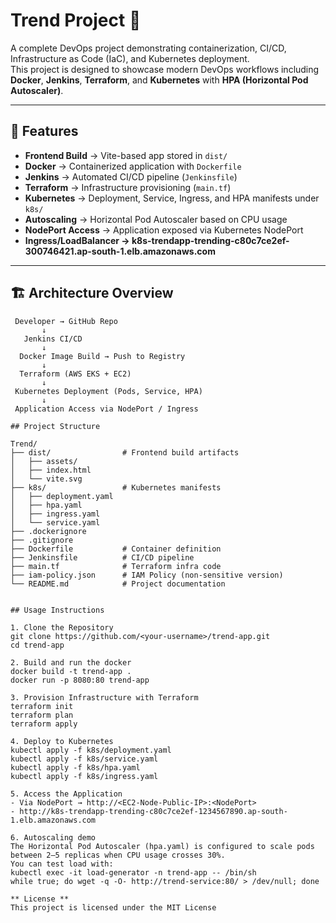 # Trend Project 🚀

A complete DevOps project demonstrating containerization, CI/CD, Infrastructure as Code (IaC), and Kubernetes deployment.  
This project is designed to showcase modern DevOps workflows including **Docker**, **Jenkins**, **Terraform**, and **Kubernetes** with **HPA (Horizontal Pod Autoscaler)**.

---

## 📌 Features
- **Frontend Build** → Vite-based app stored in `dist/`
- **Docker** → Containerized application with `Dockerfile`
- **Jenkins** → Automated CI/CD pipeline (`Jenkinsfile`)
- **Terraform** → Infrastructure provisioning (`main.tf`)
- **Kubernetes** → Deployment, Service, Ingress, and HPA manifests under `k8s/`
- **Autoscaling** → Horizontal Pod Autoscaler based on CPU usage
- **NodePort Access** → Application exposed via Kubernetes NodePort
- **Ingress/LoadBalancer -> k8s-trendapp-trending-c80c7ce2ef-300746421.ap-south-1.elb.amazonaws.com**
---

## 🏗️ Architecture Overview

```text
 Developer → GitHub Repo
       ↓
   Jenkins CI/CD
       ↓
  Docker Image Build → Push to Registry
       ↓
  Terraform (AWS EKS + EC2)
       ↓
 Kubernetes Deployment (Pods, Service, HPA)
       ↓
 Application Access via NodePort / Ingress

## Project Structure

Trend/
├── dist/                # Frontend build artifacts
│   ├── assets/
│   ├── index.html
│   └── vite.svg
├── k8s/                 # Kubernetes manifests
│   ├── deployment.yaml
│   ├── hpa.yaml
│   ├── ingress.yaml
│   └── service.yaml
├── .dockerignore
├── .gitignore
├── Dockerfile           # Container definition
├── Jenkinsfile          # CI/CD pipeline
├── main.tf              # Terraform infra code
├── iam-policy.json      # IAM Policy (non-sensitive version)
└── README.md            # Project documentation


## Usage Instructions

1. Clone the Repository
git clone https://github.com/<your-username>/trend-app.git
cd trend-app

2. Build and run the docker
docker build -t trend-app .
docker run -p 8080:80 trend-app

3. Provision Infrastructure with Terraform
terraform init
terraform plan
terraform apply

4. Deploy to Kubernetes
kubectl apply -f k8s/deployment.yaml
kubectl apply -f k8s/service.yaml
kubectl apply -f k8s/hpa.yaml
kubectl apply -f k8s/ingress.yaml

5. Access the Application
- Via NodePort → http://<EC2-Node-Public-IP>:<NodePort>
- http://k8s-trendapp-trending-c80c7ce2ef-1234567890.ap-south-1.elb.amazonaws.com

6. Autoscaling demo
The Horizontal Pod Autoscaler (hpa.yaml) is configured to scale pods between 2–5 replicas when CPU usage crosses 30%.
You can test load with:
kubectl exec -it load-generator -n trend-app -- /bin/sh
while true; do wget -q -O- http://trend-service:80/ > /dev/null; done

** License **
This project is licensed under the MIT License



